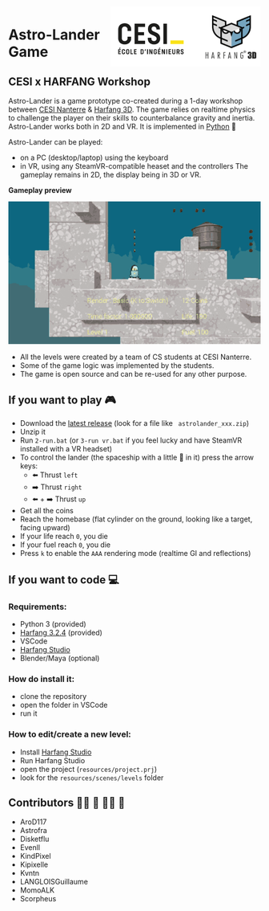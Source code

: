 <img src="img/logo_cesi_harfang.png" align="right" width="300"/>

# Astro-Lander Game

## CESI x HARFANG Workshop

Astro-Lander is a game prototype co-created during a 1-day workshop between [CESI Nanterre](https://paris.cesi.fr/) & [Harfang 3D](https://www.harfang3d.com). The game relies on realtime physics to challenge the player on their skills to counterbalance gravity and inertia.<br>
Astro-Lander works both in 2D and VR. It is implemented in [Python](https://www.python.org/) :snake:<br>

Astro-Lander can be played:
- on a PC (desktop/laptop) using the keyboard
- in VR, using any SteamVR-compatible heaset and the controllers
The gameplay remains in 2D, the display being in 3D or VR.

**Gameplay preview**

![gameplay](img/gameplay_000_web.gif)

* All the levels were created by a team of CS students at CESI Nanterre.
* Some of the game logic was implemented by the students.
* The game is open source and can be re-used for any other purpose.

## If you want to play :video_game:
 - Download the [latest release](https://github.com/harfang3d/game-astro-lander/releases) (look for a file like ` astrolander_xxx.zip`)
 - Unzip it
 - Run `2-run.bat` (or `3-run vr.bat` if you feel lucky and have SteamVR installed with a VR headset)
 - To control the lander (the spaceship with a little :brain: in it) press the arrow keys:
   - :arrow_left: Thrust `left`
   - :arrow_right: Thrust `right`
   - :arrow_left: + :arrow_right: Thrust `up`
 - Get all the coins
 - Reach the homebase (flat cylinder on the ground, looking like a target, facing upward)
 - If your life reach `0`, you die
 - If your fuel reach `0`, you die
 - Press `k` to enable the `AAA` rendering mode (realtime GI and reflections)

## If you want to code :computer:

### Requirements:
 - Python 3 (provided)
 - [Harfang 3.2.4](https://pypi.org/project/harfang/) (provided)
 - VSCode
 - [Harfang Studio](https://www.harfang3d.com/en_US/studio)
 - Blender/Maya (optional)
 
 ### How do install it:
 - clone the repository
 - open the folder in VSCode
 - run it
 
 ### How to edit/create a new level:
 - Install [Harfang Studio](https://www.harfang3d.com/en_US/studio)
 - Run Harfang Studio
 - open the project (`resources/project.prj`)
 - look for the `resources/scenes/levels` folder

## Contributors :red_haired_woman: :man: :bald_woman: :bearded_person:
- AroD117
- Astrofra
- Disketflu
- Evenll
- KindPixel
- Kipixelle
- Kvntn
- LANGLOISGuillaume
- MomoALK
- Scorpheus
